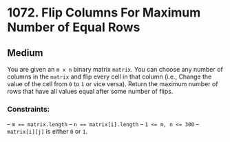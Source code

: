 # 1072. Flip Columns For Maximum Number of Equal Rows

## Medium

You are given an `m x n` binary matrix `matrix`. You can choose any number of columns in the `matrix` and flip every
cell in that column (i.e., Change the value of the cell from `0` to `1` or vice versa). Return the maximum number of
rows that have all values equal after some number of flips.

### Constraints:

– `m == matrix.length`
– `n == matrix[i].length`
– `1 <= m, n <= 300`
– `matrix[i][j]` is either `0` or `1`.
